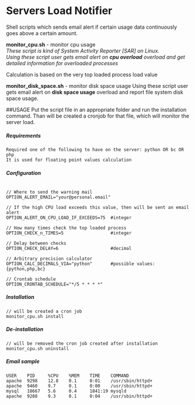# Servers Load Notifier
Shell scripts which sends email alert if certain usage data continuously goes above a certain amount.

**monitor_cpu.sh** - monitor cpu usage<br>
<cite>These script is kind of System Activity Reporter [SAR] on Linux.<br>
Using these script user gets email alert on **cpu overload** overload and get detailed information for overloaded processes</cite>

Calculation is based on the very top loaded process load value

**monitor_disk_space.sh** - monitor disk space usage
Using these script user gets email alert on **disk space usage** overload and report file system disk space usage.

##USAGE
Put the script file in an appropriate folder and run the installation command. Than will be created a cronjob for that file, which will monitor the server load.

##### Requirements
```shell
Required one of the following to have on the server: python OR bc OR php
It is used for floating point values calculation
```

##### Configuration
```shell

// Where to send the warning mail
OPTION_ALERT_EMAIL="your@personal.email"

// If the high CPU load exceeds this value, then will be sent an email alert
OPTION_ALERT_ON_CPU_LOAD_IF_EXCEEDS=75  #integer

// How many times check the top loaded process
OPTION_CHECK_n_TIMES=5                  #integer

// Delay between checks
OPTION_CHECK_DELAY=6                    #decimal

// Arbitrary precision calculator
OPTION_CALC_DECIMALS_VIA="python"       #possible values: {python,php,bc}

// Crontab schedule
OPTION_CRONTAB_SCHEDULE="*/5 * * * *"
```

##### Installation
```shell
// will be created a cron job
monitor_cpu.sh install
```

##### De-installation
```shell
// will be removed the cron job created after installation
monitor_cpu.sh uninstall
```

##### Email sample
```shell
USER    PID     %CPU    %MEM    TIME    COMMAND
apache  9298    12.8    0.1     0:01    /usr/sbin/httpd+
apache  9460    9.7     0.1     0:00    /usr/sbin/httpd+
mysql   18667   5.6     0.4     1841:19 mysqld
apache  9288    9.3     0.1     0:04    /usr/sbin/httpd+
```
